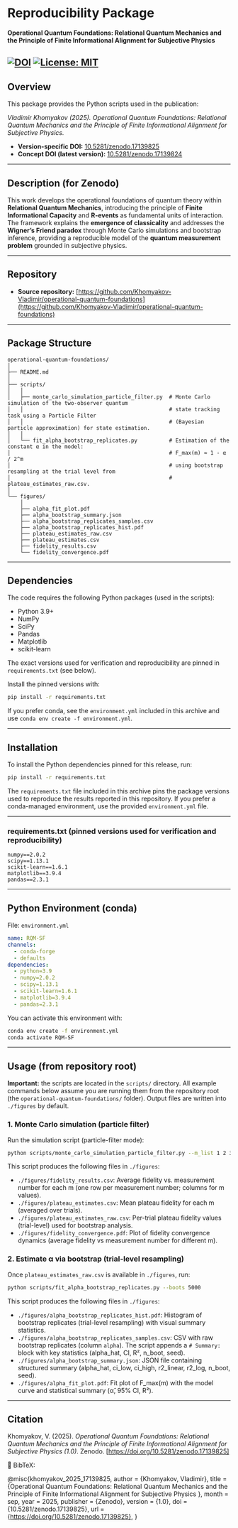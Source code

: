 # Reproducibility Package
**Operational Quantum Foundations: Relational Quantum Mechanics and the Principle of Finite Informational Alignment for Subjective Physics**

[![DOI](https://zenodo.org/badge/DOI/10.5281/zenodo.17139825.svg)](https://doi.org/10.5281/zenodo.17139825)
[![License: MIT](https://img.shields.io/badge/License-MIT-yellow.svg)](LICENSE)
---

## Overview
This package provides the Python scripts used in the publication:

*Vladimir Khomyakov (2025). Operational Quantum Foundations: Relational Quantum Mechanics and the Principle of Finite Informational Alignment for Subjective Physics.*

- **Version-specific DOI:** [10.5281/zenodo.17139825](https://doi.org/10.5281/zenodo.17139825)  
- **Concept DOI (latest version):** [10.5281/zenodo.17139824](https://doi.org/10.5281/zenodo.17139824) 

---

## Description (for Zenodo)

This work develops the operational foundations of quantum theory within **Relational Quantum Mechanics**, introducing the principle of **Finite Informational Capacity** and **R-events** as fundamental units of interaction. The framework explains the **emergence of classicality** and addresses the **Wigner’s Friend paradox** through Monte Carlo simulations and bootstrap inference, providing a reproducible model of the **quantum measurement problem** grounded in subjective physics.

---

## Repository
- **Source repository:** [https://github.com/Khomyakov-Vladimir/operational-quantum-foundations](https://github.com/Khomyakov-Vladimir/operational-quantum-foundations)

---

## Package Structure

```
operational-quantum-foundations/
│
├── README.md
│
├── scripts/
│   │ 
│   ├── monte_carlo_simulation_particle_filter.py  # Monte Carlo simulation of the two-observer quantum 
│   │                                              # state tracking task using a Particle Filter
│   │                                              # (Bayesian particle approximation) for state estimation.
│   │ 
│   └── fit_alpha_bootstrap_replicates.py          # Estimation of the constant α in the model:
│                                                  # F_max(m) ≈ 1 - α / 2^m
│                                                  # using bootstrap resampling at the trial level from
│                                                  # plateau_estimates_raw.csv.
│
└── figures/ 
    │
    ├── alpha_fit_plot.pdf
    ├── alpha_bootstrap_summary.json
    ├── alpha_bootstrap_replicates_samples.csv
    ├── alpha_bootstrap_replicates_hist.pdf
    ├── plateau_estimates_raw.csv
    ├── plateau_estimates.csv
    ├── fidelity_results.csv
    └── fidelity_convergence.pdf
```

---

## Dependencies
The code requires the following Python packages (used in the scripts):

- Python 3.9+
- NumPy
- SciPy
- Pandas
- Matplotlib
- scikit-learn

The exact versions used for verification and reproducibility are pinned in `requirements.txt` (see below).

Install the pinned versions with:

```bash
pip install -r requirements.txt
```

If you prefer conda, see the `environment.yml` included in this archive and use `conda env create -f environment.yml`.

---

## Installation

To install the Python dependencies pinned for this release, run:

```bash
pip install -r requirements.txt
```

The `requirements.txt` file included in this archive pins the package versions used to reproduce the results reported in this repository. If you prefer a conda-managed environment, use the provided `environment.yml` file.

---

### requirements.txt (pinned versions used for verification and reproducibility)

```
numpy==2.0.2
scipy==1.13.1
scikit-learn==1.6.1
matplotlib==3.9.4
pandas==2.3.1
```

---

## Python Environment (conda)

File: `environment.yml`

```yaml
name: RQM-SF
channels:
  - conda-forge
  - defaults
dependencies:
  - python=3.9
  - numpy=2.0.2
  - scipy=1.13.1
  - scikit-learn=1.6.1
  - matplotlib=3.9.4
  - pandas=2.3.1
```

You can activate this environment with:

```bash
conda env create -f environment.yml
conda activate RQM-SF
```

---

## Usage (from repository root)

**Important:** the scripts are located in the `scripts/` directory. All example commands below assume you are running them from the repository root (the `operational-quantum-foundations/` folder). Output files are written into `./figures` by default.

### 1. Monte Carlo simulation (particle filter)

Run the simulation script (particle-filter mode):

```bash
python scripts/monte_carlo_simulation_particle_filter.py --m_list 1 2 3 4 5 6 7 --n_max 3000 --trials 1000 --update_mode particle --particles 2048 --measure_protocol same
```

This script produces the following files in `./figures`:

- `./figures/fidelity_results.csv`: Average fidelity vs. measurement number for each m (one row per measurement number; columns for m values).
- `./figures/plateau_estimates.csv`: Mean plateau fidelity for each m (averaged over trials).
- `./figures/plateau_estimates_raw.csv`: Per-trial plateau fidelity values (trial-level) used for bootstrap analysis.
- `./figures/fidelity_convergence.pdf`: Plot of fidelity convergence dynamics (average fidelity vs measurement number for different m).

### 2. Estimate α via bootstrap (trial-level resampling)

Once `plateau_estimates_raw.csv` is available in `./figures`, run:

```bash
python scripts/fit_alpha_bootstrap_replicates.py --boots 5000
```

This script produces the following files in `./figures`:

- `./figures/alpha_bootstrap_replicates_hist.pdf`: Histogram of bootstrap replicates (trial-level resampling) with visual summary statistics.
- `./figures/alpha_bootstrap_replicates_samples.csv`: CSV with raw bootstrap replicates (column `alpha`). The script appends a `# Summary:` block with key statistics (alpha_hat, CI, R², n_boot, seed).
- `./figures/alpha_bootstrap_summary.json`: JSON file containing structured summary (alpha_hat, ci_low, ci_high, r2_linear, r2_log, n_boot, seed).
- `./figures/alpha_fit_plot.pdf`: Fit plot of F_max(m) with the model curve and statistical summary (α̂, 95% CI, R²).

---

## Citation

Khomyakov, V. (2025). *Operational Quantum Foundations: Relational Quantum Mechanics and the Principle of Finite Informational Alignment for Subjective Physics (1.0)*. Zenodo. [https://doi.org/10.5281/zenodo.17139825]

📄 BibTeX:

@misc{khomyakov_2025_17139825,
  author       = {Khomyakov, Vladimir},
  title        = {Operational Quantum Foundations: Relational
                  Quantum Mechanics and the Principle of Finite
                  Informational Alignment for Subjective Physics
                  },
  month        = sep,
  year         = 2025,
  publisher    = {Zenodo},
  version      = {1.0},
  doi          = {10.5281/zenodo.17139825},
  url          = {https://doi.org/10.5281/zenodo.17139825},
}
